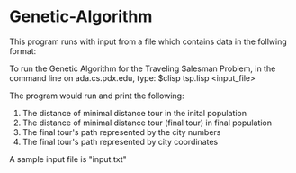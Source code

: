# Genetic-Algorithm

This program runs with input from a file which contains data in the follwing format:
<number of cities>
<city number> <x-coordinate> <y-coordinate>
<start city number>

To run the Genetic Algorithm for the Traveling Salesman Problem, in the command line on ada.cs.pdx.edu, type:
$clisp tsp.lisp <input_file>

The program would run and print the following:

1. The distance of minimal distance tour in the inital population
2. The distance of minimal distance tour (final tour) in final population
3. The final tour's path represented by the city numbers
4. The final tour's path represented by city coordinates

A sample input file is "input.txt"
